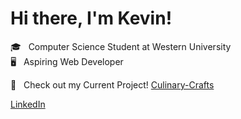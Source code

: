 # Hi there, I'm Kevin!

🎓&nbsp;&nbsp;&nbsp;Computer Science Student at Western University  
🖥️&nbsp;&nbsp;&nbsp;Aspiring Web Developer  

🌱&nbsp;&nbsp;&nbsp;Check out my Current Project! [Culinary-Crafts](https://github.com/CatFreefall/CulinaryCrafts)

[LinkedIn](https://www.linkedin.com/in/kfengg/)
